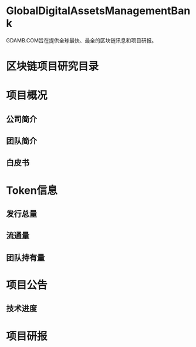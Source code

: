 # GlobalDigitalAssetsManagementBank
GDAMB.COM旨在提供全球最快、最全的区块链讯息和项目研报。
# 区块链项目研究目录
# 项目概况
## 公司简介
## 团队简介
## 白皮书
# Token信息
## 发行总量 
## 流通量 
## 团队持有量
# 项目公告
## 技术进度
# 项目研报
